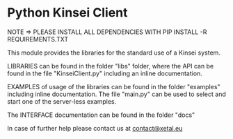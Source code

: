 # Python Kinsei Client

NOTE => PLEASE INSTALL ALL DEPENDENCIES WITH PIP INSTALL -R REQUIREMENTS.TXT

This module provides the libraries for the standard use of a Kinsei system.

LIBRARIES can be found in the folder "libs" folder, where the API can be found in the file "KinseiClient.py" including an inline documentation.

EXAMPLES of usage of the libraries can be found in the folder "examples" including inline documentation. The file "main.py" can be used to select and start one of the server-less examples. 

The INTERFACE documentation can be found in the folder "docs"

In case of further help please contact us at contact@xetal.eu